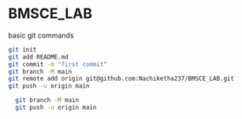 # BMSCE_LAB

basic git commands

  ```sh
git init
git add README.md
git commit -m "first commit"
git branch -M main
git remote add origin git@github.com:Nachiketha237/BMSCE_LAB.git
git push -u origin main
```

```sh
  git branch -M main
  git push -u origin main
```
